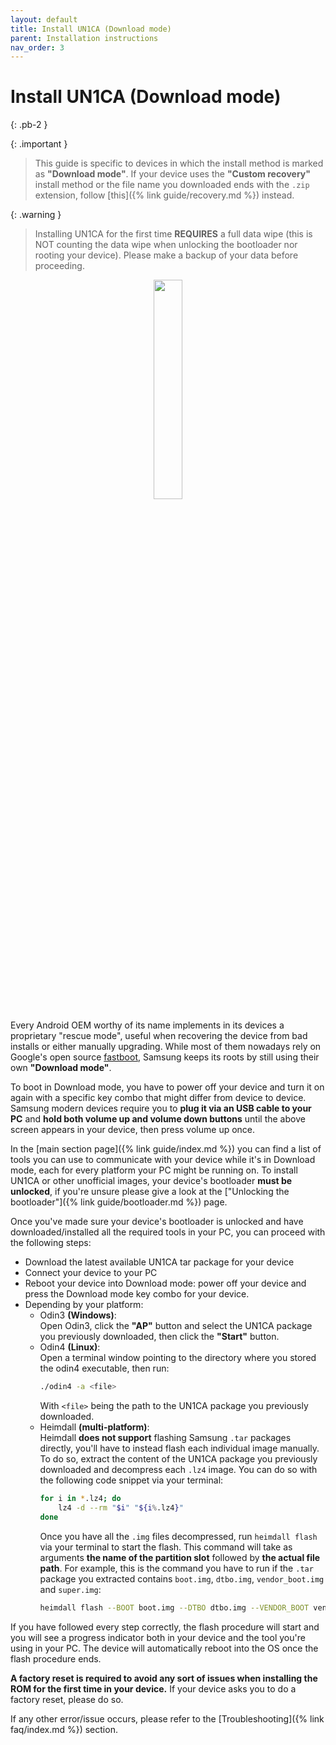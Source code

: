 ```yaml
---
layout: default
title: Install UN1CA (Download mode)
parent: Installation instructions
nav_order: 3
---
```


# Install UN1CA (Download mode)
{: .pb-2 }

{: .important }
> This guide is specific to devices in which the install method is marked as **"Download mode"**.
> If your device uses the **"Custom recovery"** install method or the file name you downloaded ends with the `.zip` extension, follow [this]({% link guide/recovery.md %}) instead.

{: .warning }
> Installing UN1CA for the first time **REQUIRES** a full data wipe (this is NOT counting the data wipe when unlocking the bootloader nor rooting your device).
> Please make a backup of your data before proceeding.

<p align="center">
  <img loading="lazy" src="/assets/images/dwnl-mode.png" width="30%"/>
</p>

Every Android OEM worthy of its name implements in its devices a proprietary "rescue mode", useful when recovering the device from bad installs or either manually upgrading.
While most of them nowadays rely on Google's open source [fastboot](https://android.googlesource.com/platform/system/core/+/refs/heads/main/fastboot/README.md), Samsung keeps its roots by still using their own **"Download mode"**.

To boot in Download mode, you have to power off your device and turn it on again with a specific key combo that might differ from device to device.
Samsung modern devices require you to **plug it via an USB cable to your PC** and **hold both volume up and volume down buttons** until the above screen appears in your device, then press volume up once.

In the [main section page]({% link guide/index.md %}) you can find a list of tools you can use to communicate with your device while it's in Download mode, each for every platform your PC might be running on.
To install UN1CA or other unofficial images, your device's bootloader **must be unlocked**, if you're unsure please give a look at the ["Unlocking the bootloader"]({% link guide/bootloader.md %}) page.

Once you've made sure your device's bootloader is unlocked and have downloaded/installed all the required tools in your PC, you can proceed with the following steps:

- Download the latest available UN1CA tar package for your device
- Connect your device to your PC
- Reboot your device into Download mode: power off your device and press the Download mode key combo for your device.
- Depending by your platform:
  - Odin3 **(Windows)**:\
    Open Odin3, click the **"AP"** button and select the UN1CA package you previously downloaded, then click the **"Start"** button.
  - Odin4 **(Linux)**:\
    Open a terminal window pointing to the directory where you stored the odin4 executable, then run:
    ```bash
    ./odin4 -a <file>
    ```
    With `<file>` being the path to the UN1CA package you previously downloaded.
  - Heimdall **(multi-platform)**:\
    Heimdall **does not support** flashing Samsung `.tar` packages directly, you'll have to instead flash each individual image manually.
    To do so, extract the content of the UN1CA package you previously downloaded and decompress each `.lz4` image. You can do so with the following code snippet via your terminal:
    ```bash
    for i in *.lz4; do
        lz4 -d --rm "$i" "${i%.lz4}"
    done
    ```
    Once you have all the `.img` files decompressed, run `heimdall flash` via your terminal to start the flash.
    This command will take as arguments **the name of the partition slot** followed by **the actual file path**.
    For example, this is the command you have to run if the `.tar` package you extracted contains `boot.img`, `dtbo.img`, `vendor_boot.img` and `super.img`:
    ```bash
    heimdall flash --BOOT boot.img --DTBO dtbo.img --VENDOR_BOOT vendor_boot.img --SUPER super.img
    ```

If you have followed every step correctly, the flash procedure will start and you will see a progress indicator both in your device and the tool you're using in your PC. The device will automatically reboot into the OS once the flash procedure ends.

**A factory reset is required to avoid any sort of issues when installing the ROM for the first time in your device.** If your device asks you to do a factory reset, please do so.

If any other error/issue occurs, please refer to the [Troubleshooting]({% link faq/index.md %}) section.

